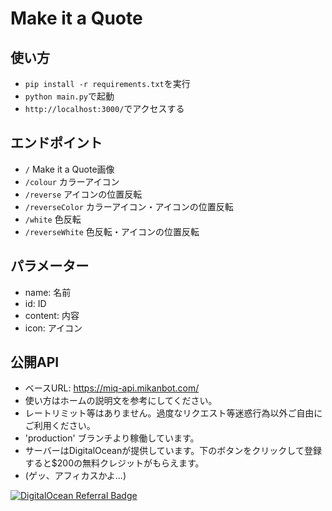 # Make it a Quote
## 使い方
- `pip install -r requirements.txt`を実行
- `python main.py`で起動
- `http://localhost:3000/`でアクセスする
## エンドポイント
- `/` Make it a Quote画像
- `/colour` カラーアイコン
- `/reverse` アイコンの位置反転
- `/reverseColor` カラーアイコン・アイコンの位置反転
- `/white` 色反転
- `/reverseWhite` 色反転・アイコンの位置反転
## パラメーター
- name: 名前
- id: ID
- content: 内容
- icon: アイコン
## 公開API
- ベースURL: https://miq-api.mikanbot.com/
- 使い方はホームの説明文を参考にしてください。
- レートリミット等はありません。過度なリクエスト等迷惑行為以外ご自由にご利用ください。
- 'production' ブランチより稼働しています。
- サーバーはDigitalOceanが提供しています。下のボタンをクリックして登録すると$200の無料クレジットがもらえます。
- (ゲッ、アフィカスかよ...)

[![DigitalOcean Referral Badge](https://web-platforms.sfo2.cdn.digitaloceanspaces.com/WWW/Badge%201.svg)](https://www.digitalocean.com/?refcode=8cf946829421&utm_campaign=Referral_Invite&utm_medium=Referral_Program&utm_source=badge)
